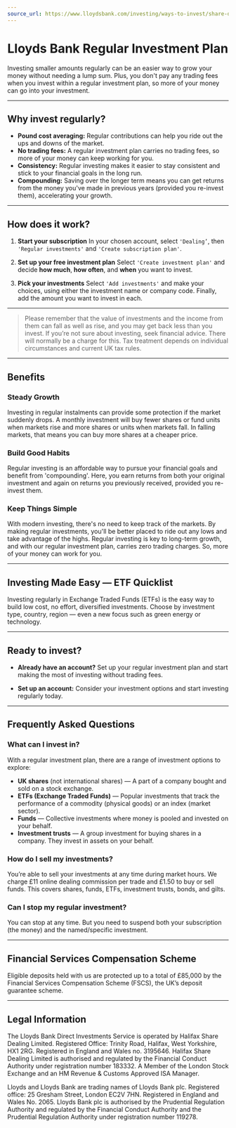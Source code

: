```yaml
---
source_url: https://www.lloydsbank.com/investing/ways-to-invest/share-dealing-services/regular-investments.html
---
```


# Lloyds Bank Regular Investment Plan

Investing smaller amounts regularly can be an easier way to grow your money without needing a lump sum. Plus, you don't pay any trading fees when you invest within a regular investment plan, so more of your money can go into your investment.

---

## Why invest regularly?

- **Pound cost averaging:** Regular contributions can help you ride out the ups and downs of the market.
- **No trading fees:** A regular investment plan carries no trading fees, so more of your money can keep working for you.
- **Consistency:** Regular investing makes it easier to stay consistent and stick to your financial goals in the long run.
- **Compounding:** Saving over the longer term means you can get returns from the money you've made in previous years (provided you re-invest them), accelerating your growth.

---

## How does it work?

1. **Start your subscription**
   In your chosen account, select `'Dealing’`, then `'Regular investments'` and `'Create subscription plan'`.

2. **Set up your free investment plan**
   Select `'Create investment plan'` and decide **how much**, **how often**, and **when** you want to invest.

3. **Pick your investments**
   Select `'Add investments'` and make your choices, using either the investment name or company code.
   Finally, add the amount you want to invest in each.

---

> Please remember that the value of investments and the income from them can fall as well as rise, and you may get back less than you invest. If you’re not sure about investing, seek financial advice. There will normally be a charge for this. Tax treatment depends on individual circumstances and current UK tax rules.

---

## Benefits

### Steady Growth

Investing in regular instalments can provide some protection if the market suddenly drops. A monthly investment will buy fewer shares or fund units when markets rise and more shares or units when markets fall. In falling markets, that means you can buy more shares at a cheaper price.

### Build Good Habits

Regular investing is an affordable way to pursue your financial goals and benefit from 'compounding'. Here, you earn returns from both your original investment and again on returns you previously received, provided you re-invest them.

### Keep Things Simple

With modern investing, there's no need to keep track of the markets. By making regular investments, you'll be better placed to ride out any lows and take advantage of the highs. Regular investing is key to long-term growth, and with our regular investment plan, carries zero trading charges. So, more of your money can work for you.

---

## Investing Made Easy — ETF Quicklist

Investing regularly in Exchange Traded Funds (ETFs) is the easy way to build low cost, no effort, diversified investments. Choose by investment type, country, region — even a new focus such as green energy or technology.

---

## Ready to invest?

- **Already have an account?**
  Set up your regular investment plan and start making the most of investing without trading fees.

- **Set up an account:**
  Consider your investment options and start investing regularly today.

---

## Frequently Asked Questions

### What can I invest in?

With a regular investment plan, there are a range of investment options to explore:

- **UK shares** (not international shares) — A part of a company bought and sold on a stock exchange.
- **ETFs (Exchange Traded Funds)** — Popular investments that track the performance of a commodity (physical goods) or an index (market sector).
- **Funds** — Collective investments where money is pooled and invested on your behalf.
- **Investment trusts** — A group investment for buying shares in a company. They invest in assets on your behalf.

### How do I sell my investments?

You’re able to sell your investments at any time during market hours. We charge £11 online dealing commission per trade and £1.50 to buy or sell funds. This covers shares, funds, ETFs, investment trusts, bonds, and gilts.

### Can I stop my regular investment?

You can stop at any time. But you need to suspend both your subscription (the money) and the named/specific investment.

---

## Financial Services Compensation Scheme

Eligible deposits held with us are protected up to a total of £85,000 by the Financial Services Compensation Scheme (FSCS), the UK’s deposit guarantee scheme.

---

## Legal Information

The Lloyds Bank Direct Investments Service is operated by Halifax Share Dealing Limited. Registered Office: Trinity Road, Halifax, West Yorkshire, HX1 2RG. Registered in England and Wales no. 3195646. Halifax Share Dealing Limited is authorised and regulated by the Financial Conduct Authority under registration number 183332. A Member of the London Stock Exchange and an HM Revenue & Customs Approved ISA Manager.

Lloyds and Lloyds Bank are trading names of Lloyds Bank plc. Registered office: 25 Gresham Street, London EC2V 7HN. Registered in England and Wales No. 2065. Lloyds Bank plc is authorised by the Prudential Regulation Authority and regulated by the Financial Conduct Authority and the Prudential Regulation Authority under registration number 119278.
